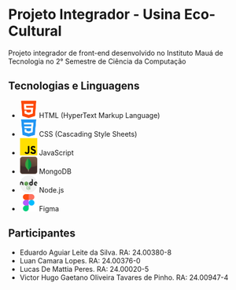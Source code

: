 # Projeto Integrador - Usina Eco-Cultural
Projeto integrador de front-end desenvolvido no Instituto Mauá de Tecnologia no 2° Semestre de Ciência da Computação

## Tecnologias e Linguagens
* <img src="img-readme/html-5.png" width="35" alt="Logo do HTML"> HTML (HyperText Markup Language)
* <img src="img-readme/css-3.png" width="35" alt="Logo do CSS"> CSS (Cascading Style Sheets)
* <img src="img-readme/js.png" width="35" alt="Logo do JavaScript"> JavaScript
* <img src="img-readme/mongodb.png" width="35" alt="Logo do MongoDB"> MongoDB
* <img src="img-readme/nodejs.png" width="35" alt="Logo do Node.js"> Node.js
* <img src="img-readme/figma.png" width="35" alt="Logo do Figma"> Figma

## Participantes
* Eduardo Aguiar Leite da Silva. RA: 24.00380-8
* Luan Camara Lopes. RA: 24.00376-0
* Lucas De Mattia Peres. RA: 24.00020-5 
* Victor Hugo Gaetano Oliveira Tavares de Pinho. RA: 24.00947-4
